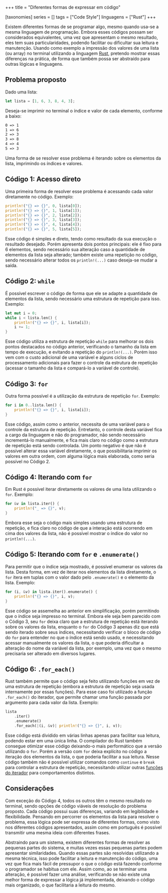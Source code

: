 +++
title = "Diferentes formas de expressar em código"

[taxonomies]
series = []
tags = ["Code Style"]
linguagens = ["Rust"]
+++

Existem diferentes formas de se programar algo, mesmo quando usa-se a mesma linguagem de programação. Embora esses códigos possam ser considerados equivalentes, uma vez que apresentam o mesmo resultado, eles tem suas particularidades, podendo facilitar ou dificultar sua leitura e manutenção. Usando como exemplo a impressão dos valores de uma lista (ou array) no terminal utilizando a linguagem [Rust](https://www.rust-lang.org/pt-BR/), pretendo mostrar essas diferenças na prática, de forma que também possa ser abstraído para outras lógicas e linguagens.

## Problema proposto

Dado uma lista:

```rust
let lista = [1, 6, 3, 8, 4, 3];
```

Deseja-se imprimir no terminal o índice e valor de cada elemento, conforme a baixo:

```txt
0 => 1
1 => 6
2 => 3
3 => 8
4 => 4
5 => 3
```

Uma forma de se resolver esse problema é iterando sobre os elementos da lista, imprimindo os índices e valores.

## Código 1: Acesso direto

Uma primeira forma de resolver esse problema é acessando cada valor diretamente no código. Exemplo:

```rust
println!("{} => {}", 0, lista[0]);
println!("{} => {}", 1, lista[1]);
println!("{} => {}", 2, lista[2]);
println!("{} => {}", 3, lista[3]);
println!("{} => {}", 4, lista[4]);
println!("{} => {}", 5, lista[5]);
```

Esse código é simples e direto, tendo como resultado da sua execução o resultado desejado. Porém apresenta dois pontos principais: ele é fixo para 6 elementos, sendo necessário sua alteração caso a quantidade de elementos da lista seja alterado; também existe uma repetição no código, sendo necessário alterar todos os `println!(...)` caso deseja-se mudar a saída.

## Código 2: `while`

É possível escrever o código de forma que ele se adapte a quantidade de elementos da lista, sendo necessário uma estrutura de repetição para isso. Exemplo:

```rust
let mut i = 0;
while i < lista.len() {
    println!("{} => {}", i, lista[i]);
    i += 1;
}
```

Esse código utiliza a estrutura de repetição `while` para melhorar os dois pontos destacados no código anterior, verificando o tamanho da lista em tempo de execução, e evitando a repetição do `println!(...)`. Porém isso vem com o custo adicional de uma variável e alguns ciclos de processamento adicionais para fazer o controle da estrutura de repetição (acessar o tamanho da lista e compará-lo a variável de controle).

## Código 3: `for`

Outra forma possível é a utilização da estrutura de repetição `for`. Exemplo:

```rust
for i in 0..lista.len() {
    println!("{} => {}", i, lista[i]);
}
```

Esse código, assim como o anterior, necessita de uma variável para o controle da estrutura de repetição. Entretanto, o controle desta variável fica a cargo da linguagem e não do programador, não sendo necessário incrementá-lo manualmente, e fica mais claro no código como a estrutura de repetição está sendo controlada. Um ponto negativo é que não é possível alterar essa variável diretamente, o que possibilitaria imprimir os valores em outra ordem, com alguma lógica mais elaborada, como seria possível no Código 2.

## Código 4: Iterando com `for`

Em Rust é possível iterar diretamente os valores de uma lista utilizando o `for`. Exemplo:

```rust
for &v in lista.iter() {
    println!("_ => {}", v);
}
```

Embora esse seja o código mais simples usando uma estrutura de repetição, e fica claro no código de que a interação está ocorrendo em cima dos valores da lista, não é possível mostrar o índice do valor no `println!(...)`.

## Código 5: Iterando com `for` e `.enumerate()`

Para permitir que o índice seja mostrado, é possível enumerar os valores da lista. Desta forma, em vez de iterar nos elementos da lista diretamente, o `for` itera em tuplas com o valor dado pelo `.enumerate()` e o elemento da lista. Exemplo:

```rust
for (i, &v) in lista.iter().enumerate() {
    println!("{} => {}", i, v);
}
```

Esse código se assemelha ao anterior em simplificação, porém permitindo que o índice seja impresso no terminal. Embora ele seja bem parecido com o Código 3, seu `for` deixa claro que a estrutura de repetição está iterando sobre os valores da lista, enquanto o `for` do Código 3 apenas diz que está sendo iterado sobre seus índices, necessitando verificar o bloco de código do `for` para entender no que o índice está sendo usado, e necessitando acessar manualmente os valores da lista, o que poderia dificultar a alteração do nome da variável da lista, por exemplo, uma vez que o mesmo precisaria ser alterado em diversos lugares.

## Código 6: `.for_each()`

Rust também permite que o código seja feito utilizando funções em vez de uma estrutura de repetição (embora a estrutura de repetição seja usada internamente por essas funções). Para esse caso foi utilizado a função `.for_each()` do iterador, que permite chamar uma função passada por argumento para cada valor da lista. Exemplo:

```rust
lista
    .iter()
    .enumerate()
    .for_each(|(i, &v)| println!("{} => {}", i, v));
```

Esse código está dividido em várias linhas apenas para facilitar sua leitura, podendo estar em uma única linha. O compilador do Rust também consegue otimizar esse código deixando-o mais performático que a versão utilizando o `for`. Porém a versão com `for` deixa explícito no código a iteração dos elementos da lista, o que poderia facilitar a sua leitura. Nesse código também não é possível utilizar comandos como `continue` e `break` para controlar a estrutura de repetição, necessitando utilizar outras [funções do iterador](https://doc.rust-lang.org/std/iter/trait.Iterator.html#required-methods) para comportamentos distintos.

## Considerações

Com exceção do Código 4, todos os outros têm o mesmo resultado no terminal, sendo opções de código viáveis de resolução do problema proposto. Cada código possui suas diferenças, variando em legibilidade e flexibilidade. Pensando em percorrer os elementos da lista para resolver o problema, essa lógica pode ser expressa de diferentes formas, como visto nos diferentes códigos apresentados, assim como em português é possível transmitir uma mesma ideia com diferentes frases.

Abstraindo para um sistema, existem diferentes formas de resolver as pequenas partes do sistema, e muitas vezes essas pequenas partes podem apresentar similaridades. Quando essas partes são resolvidas utilizando a mesma técnica, isso pode facilitar a leitura e manutenção do código, uma vez que fica mais fácil de pressupor o que o código está fazendo conforme o programador se habitua com ele. Assim como, ao se terminar uma alteração, é possível fazer uma análise, verificando se não existe uma melhor forma de expressar a lógica já implementada, deixando o código mais organizado, o que facilitaria a leitura do mesmo.
